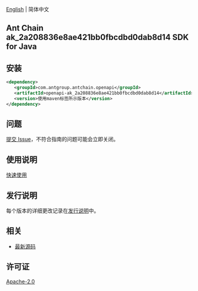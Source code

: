 [English](README.md) | 简体中文

## Ant Chain ak_2a208836e8ae421bb0fbcdbd0dab8d14 SDK for Java

## 安装

```xml
<dependency>
   <groupId>com.antgroup.antchain.openapi</groupId>
   <artifactId>openapi-ak_2a208836e8ae421bb0fbcdbd0dab8d14</artifactId>
   <version>使用maven标签所示版本</version>
</dependency>
```

## 问题

[提交 Issue](https://github.com/alipay/antchain-openapi-prod-sdk/issues/new)，不符合指南的问题可能会立即关闭。

## 使用说明

[快速使用](https://github.com/alipay/antchain-openapi-prod-sdk)

## 发行说明

每个版本的详细更改记录在[发行说明](./ChangeLog.txt)中。

## 相关

- [最新源码](https://github.com/alipay/antchain-openapi-prod-sdk/)

## 许可证

[Apache-2.0](http://www.apache.org/licenses/LICENSE-2.0)
